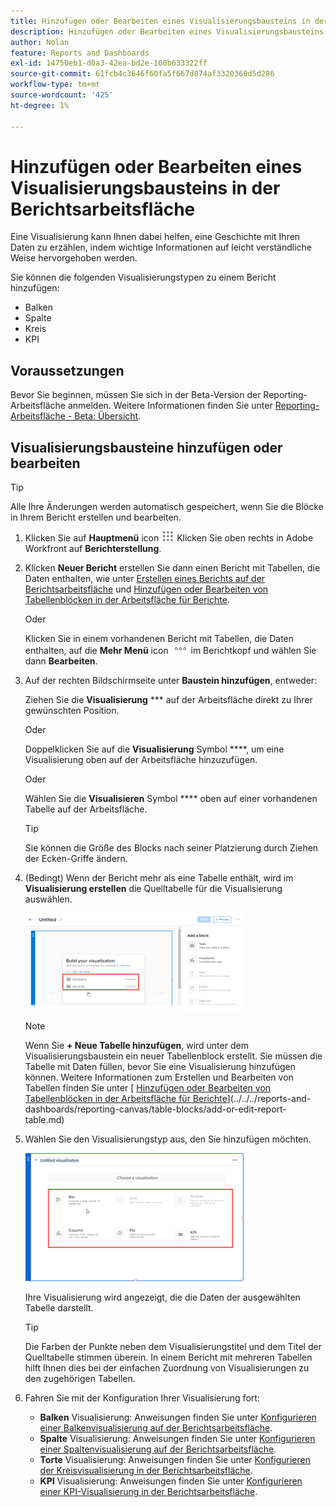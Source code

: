 ```yaml
---
title: Hinzufügen oder Bearbeiten eines Visualisierungsbausteins in der Berichtsarbeitsfläche
description: Hinzufügen oder Bearbeiten eines Visualisierungsbausteins in der Berichtsarbeitsfläche
author: Nolan
feature: Reports and Dashboards
exl-id: 14750eb1-d0a3-42ea-bd2e-100b633322ff
source-git-commit: 61fcb4c3646f60fa5f667d874af3320360d5d286
workflow-type: tm+mt
source-wordcount: '425'
ht-degree: 1%

---
```



# Hinzufügen oder Bearbeiten eines Visualisierungsbausteins in der Berichtsarbeitsfläche

Eine Visualisierung kann Ihnen dabei helfen, eine Geschichte mit Ihren Daten zu erzählen, indem wichtige Informationen auf leicht verständliche Weise hervorgehoben werden.

Sie können die folgenden Visualisierungstypen zu einem Bericht hinzufügen:

* Balken
* Spalte
* Kreis
* KPI

## Voraussetzungen

Bevor Sie beginnen, müssen Sie sich in der Beta-Version der Reporting-Arbeitsfläche anmelden. Weitere Informationen finden Sie unter [Reporting-Arbeitsfläche - Beta: Übersicht](/help/quicksilver/product-announcements/betas/reporting-canvas-beta/reporting-canvas-beta-overview.md).

## Visualisierungsbausteine hinzufügen oder bearbeiten

>[!TIP]
>
>Alle Ihre Änderungen werden automatisch gespeichert, wenn Sie die Blöcke in Ihrem Bericht erstellen und bearbeiten.

1. Klicken Sie auf **Hauptmenü** icon ![](assets/main-menu-icon.png) Klicken Sie oben rechts in Adobe Workfront auf **Berichterstellung**.
1. Klicken **Neuer Bericht** erstellen Sie dann einen Bericht mit Tabellen, die Daten enthalten, wie unter [Erstellen eines Berichts auf der Berichtsarbeitsfläche](../../../reports-and-dashboards/reporting-canvas/manage-reports/build-report.md) und [Hinzufügen oder Bearbeiten von Tabellenblöcken in der Arbeitsfläche für Berichte](../../../reports-and-dashboards/reporting-canvas/table-blocks/add-or-edit-report-table.md).

   Oder

   Klicken Sie in einem vorhandenen Bericht mit Tabellen, die Daten enthalten, auf die **Mehr Menü** icon ![](assets/more-icon.png) im Berichtkopf und wählen Sie dann **Bearbeiten**.

1. Auf der rechten Bildschirmseite unter **Baustein hinzufügen**, entweder:

   Ziehen Sie die **Visualisierung** *** auf der Arbeitsfläche direkt zu Ihrer gewünschten Position.

   Oder

   Doppelklicken Sie auf die **Visualisierung** Symbol ****, um eine Visualisierung oben auf der Arbeitsfläche hinzuzufügen.

   Oder

   Wählen Sie die **Visualisieren** Symbol **** oben auf einer vorhandenen Tabelle auf der Arbeitsfläche.

   >[!TIP]
   >
   >Sie können die Größe des Blocks nach seiner Platzierung durch Ziehen der Ecken-Griffe ändern.

1. (Bedingt) Wenn der Bericht mehr als eine Tabelle enthält, wird im **Visualisierung erstellen** die Quelltabelle für die Visualisierung auswählen.

   ![](assets/select-table-on-vis-350x155.png)

   >[!NOTE]
   >
   >Wenn Sie **+ Neue Tabelle hinzufügen**, wird unter dem Visualisierungsbaustein ein neuer Tabellenblock erstellt. Sie müssen die Tabelle mit Daten füllen, bevor Sie eine Visualisierung hinzufügen können. Weitere Informationen zum Erstellen und Bearbeiten von Tabellen finden Sie unter [ [Hinzufügen oder Bearbeiten von Tabellenblöcken in der Arbeitsfläche für Berichte](../../../reports-and-dashboards/reporting-canvas/table-blocks/add-or-edit-report-table.md)](../../../reports-and-dashboards/reporting-canvas/table-blocks/add-or-edit-report-table.md)

1. Wählen Sie den Visualisierungstyp aus, den Sie hinzufügen möchten.

   ![](assets/select-vis-type-350x205.png)

   Ihre Visualisierung wird angezeigt, die die Daten der ausgewählten Tabelle darstellt.

   >[!TIP]
   >
   >Die Farben der Punkte neben dem Visualisierungstitel und dem Titel der Quelltabelle stimmen überein. In einem Bericht mit mehreren Tabellen hilft Ihnen dies bei der einfachen Zuordnung von Visualisierungen zu den zugehörigen Tabellen.

1. Fahren Sie mit der Konfiguration Ihrer Visualisierung fort:

   * **Balken** Visualisierung: Anweisungen finden Sie unter [Konfigurieren einer Balkenvisualisierung auf der Berichtsarbeitsfläche](../../../reports-and-dashboards/reporting-canvas/visualization-blocks/configure-bar-visualization.md#bar).
   * **Spalte** Visualisierung: Anweisungen finden Sie unter [Konfigurieren einer Spaltenvisualisierung auf der Berichtsarbeitsfläche](../../../reports-and-dashboards/reporting-canvas/visualization-blocks/configure-column-visualization.md).
   * **Torte** Visualisierung: Anweisungen finden Sie unter [Konfigurieren der Kreisvisualisierung in der Berichtsarbeitsfläche](../../../reports-and-dashboards/reporting-canvas/visualization-blocks/configure-pie-visualization.md).
   * **KPI** Visualisierung: Anweisungen finden Sie unter [Konfigurieren einer KPI-Visualisierung in der Berichtsarbeitsfläche](../../../reports-and-dashboards/reporting-canvas/visualization-blocks/configure-kpi-visualization.md).
